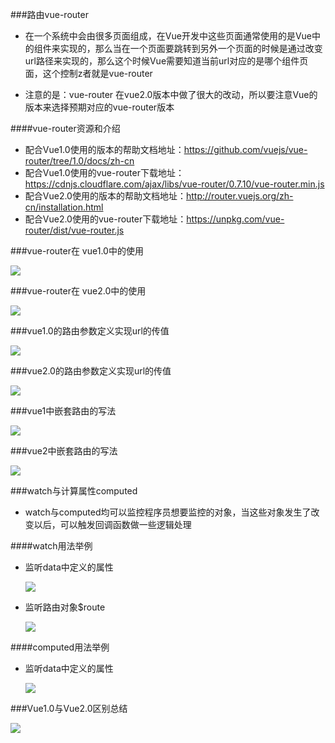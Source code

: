 ###路由vue-router

 * 
    在一个系统中会由很多页面组成，在Vue开发中这些页面通常使用的是Vue中的组件来实现的，那么当在一个页面要跳转到另外一个页面的时候是通过改变url路径来实现的，那么这个时候Vue需要知道当前url对应的是哪个组件页面，这个控制z者就是vue-router
  
 * 注意的是：vue-router 在vue2.0版本中做了很大的改动，所以要注意Vue的版本来选择预期对应的vue-router版本

####vue-router资源和介绍

- 配合Vue1.0使用的版本的帮助文档地址：https://github.com/vuejs/vue-router/tree/1.0/docs/zh-cn
- 配合Vue1.0使用的vue-router下载地址：https://cdnjs.cloudflare.com/ajax/libs/vue-router/0.7.10/vue-router.min.js
- 配合Vue2.0使用的版本的帮助文档地址：http://router.vuejs.org/zh-cn/installation.html
- 配合Vue2.0使用的vue-router下载地址：https://unpkg.com/vue-router/dist/vue-router.js

###vue-router在 vue1.0中的使用


   
   ![](/assets/d4-1.png)
    
###vue-router在 vue2.0中的使用

   ![](/assets/d4-2.png)
    
###vue1.0的路由参数定义实现url的传值

   ![](/assets/d4-3.png)
  
###vue2.0的路由参数定义实现url的传值

  ![](/assets/d4-4.png)
  
###vue1中嵌套路由的写法

  ![](/assets/d4-5.png)

###vue2中嵌套路由的写法

  ![](/assets/d4-6.png)
  
  
###watch与计算属性computed

*  watch与computed均可以监控程序员想要监控的对象，当这些对象发生了改变以后，可以触发回调函数做一些逻辑处理

####watch用法举例

- 监听data中定义的属性

  ![](/assets/d4-7.png)

- 监听路由对象$route

  ![](/assets/d4-8.png)
  

####computed用法举例

- 监听data中定义的属性

  ![](/assets/d4-9.png)
  
###Vue1.0与Vue2.0区别总结

  ![](/assets/d4-10.png)


